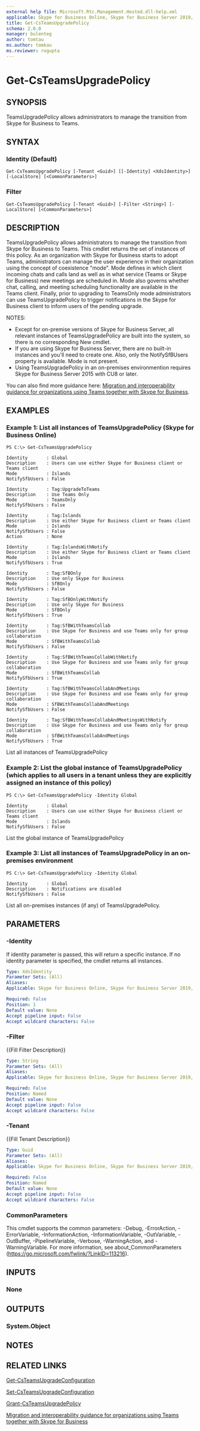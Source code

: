 ```yaml
---
external help file: Microsoft.Rtc.Management.Hosted.dll-help.xml
applicable: Skype for Business Online, Skype for Business Server 2019, Skype for Business Server 2015
title: Get-CsTeamsUpgradePolicy
schema: 2.0.0
manager: bulenteg
author: tomtau
ms.author: tomkau
ms.reviewer: rogupta
---
```


# Get-CsTeamsUpgradePolicy

## SYNOPSIS
TeamsUpgradePolicy allows administrators to manage the transition from Skype for Business to Teams.


## SYNTAX

### Identity (Default)
```
Get-CsTeamsUpgradePolicy [-Tenant <Guid>] [[-Identity] <XdsIdentity>] [-LocalStore] [<CommonParameters>]
```

### Filter
```
Get-CsTeamsUpgradePolicy [-Tenant <Guid>] [-Filter <String>] [-LocalStore] [<CommonParameters>]
```

## DESCRIPTION
TeamsUpgradePolicy allows administrators to manage the transition from Skype for Business to Teams. This cmdlet returns the set of instances of this policy. As an organization with Skype for Business starts to adopt Teams, administrators can manage the user experience in their organization using the concept of coexistence "mode". Mode defines in which client incoming chats and calls land as well as in what service (Teams or Skype for Business) new meetings are scheduled in. Mode also governs whether chat, calling, and meeting scheduling functionality are available in the Teams client. Finally, prior to upgrading to TeamsOnly mode administrators can use TeamsUpgradePolicy to trigger notifications in the Skype for Business client to inform users of the pending upgrade. 

NOTES: 
  - Except for on-premise versions of Skype for Business Server, all relevant instances of TeamsUpgradePolicy are built into the system, so there is no corresponding New cmdlet. 
  - If you are using Skype for Business Server, there are no built-in instances and you'll need to create one. Also, only the NotifySfBUsers property is available. Mode is not present.
  - Using TeamsUpgradePolicy in an on-premises environmention requires Skype for Business Server 2015 with CU8 or later.

You can also find more guidance here: [Migration and interoperability guidance for organizations using Teams together with Skype for Business](https://docs.microsoft.com/microsoftteams/migration-interop-guidance-for-teams-with-skype).

## EXAMPLES

### Example 1: List all instances of TeamsUpgradePolicy (Skype for Business Online)
```
PS C:\> Get-CsTeamsUpgradePolicy

Identity       : Global
Description    : Users can use either Skype for Business client or Teams client
Mode           : Islands
NotifySfbUsers : False

Identity       : Tag:UpgradeToTeams
Description    : Use Teams Only
Mode           : TeamsOnly
NotifySfbUsers : False

Identity       : Tag:Islands
Description    : Use either Skype for Business client or Teams client
Mode           : Islands
NotifySfbUsers : False
Action         : None

Identity       : Tag:IslandsWithNotify
Description    : Use either Skype for Business client or Teams client
Mode           : Islands
NotifySfbUsers : True

Identity       : Tag:SfBOnly
Description    : Use only Skype for Business
Mode           : SfBOnly
NotifySfbUsers : False

Identity       : Tag:SfBOnlyWithNotify
Description    : Use only Skype for Business
Mode           : SfBOnly
NotifySfbUsers : True

Identity       : Tag:SfBWithTeamsCollab
Description    : Use Skype for Business and use Teams only for group collaboration
Mode           : SfBWithTeamsCollab
NotifySfbUsers : False

Identity       : Tag:SfBWithTeamsCollabWithNotify
Description    : Use Skype for Business and use Teams only for group collaboration
Mode           : SfBWithTeamsCollab
NotifySfbUsers : True

Identity       : Tag:SfBWithTeamsCollabAndMeetings
Description    : Use Skype for Business and use Teams only for group collaboration
Mode           : SfBWithTeamsCollabAndMeetings
NotifySfbUsers : False

Identity       : Tag:SfBWithTeamsCollabAndMeetingsWithNotify
Description    : Use Skype for Business and use Teams only for group collaboration
Mode           : SfBWithTeamsCollabAndMeetings
NotifySfbUsers : True
```

List all instances of TeamsUpgradePolicy


### Example 2: List the global instance of TeamsUpgradePolicy (which applies to all users in a tenant unless they are explicitly assigned an instance of this policy)
```
PS C:\> Get-CsTeamsUpgradePolicy -Identity Global

Identity       : Global
Description    : Users can use either Skype for Business client or Teams client
Mode           : Islands
NotifySfbUsers : False

```

List the global instance of TeamsUpgradePolicy

### Example 3: List all instances of TeamsUpgradePolicy in an on-premises environment
```
PS C:\> Get-CsTeamsUpgradePolicy -Identity Global

Identity       : Global
Description    : Notifications are disabled
NotifySfbUsers : False

```

List all on-premises instances (if any) of TeamsUpgradePolicy.

## PARAMETERS

### -Identity
If identity parameter is passed, this will return a specific instance. If no identity parameter is specified, the cmdlet returns all instances.

```yaml
Type: XdsIdentity
Parameter Sets: (All)
Aliases: 
Applicable: Skype for Business Online, Skype for Business Server 2019, Skype for Business Server 2015

Required: False
Position: 1
Default value: None
Accept pipeline input: False
Accept wildcard characters: False
```
### -Filter
{{Fill Filter Description}}

```yaml
Type: String
Parameter Sets: (All)
Aliases: 
Applicable: Skype for Business Online, Skype for Business Server 2019, Skype for Business Server 2015

Required: False
Position: Named
Default value: None
Accept pipeline input: False
Accept wildcard characters: False
```


### -Tenant
{{Fill Tenant Description}}

```yaml
Type: Guid
Parameter Sets: (All)
Aliases: 
Applicable: Skype for Business Online, Skype for Business Server 2019, Skype for Business Server 2015

Required: False
Position: Named
Default value: None
Accept pipeline input: False
Accept wildcard characters: False
```

### CommonParameters
This cmdlet supports the common parameters: -Debug, -ErrorAction, -ErrorVariable, -InformationAction, -InformationVariable, -OutVariable, -OutBuffer, -PipelineVariable, -Verbose, -WarningAction, and -WarningVariable.
For more information, see about_CommonParameters (https://go.microsoft.com/fwlink/?LinkID=113216).

## INPUTS

### None
## OUTPUTS

### System.Object
## NOTES

## RELATED LINKS

[Get-CsTeamsUpgradeConfiguration](Get-CsTeamsUpgradeConfiguration.md)

[Set-CsTeamsUpgradeConfiguration](Set-CsTeamsUpgradeConfiguration.md)

[Grant-CsTeamsUpgradePolicy](Grant-CsTeamsUpgradePolicy.md)

[Migration and interoperability guidance for organizations using Teams together with Skype for Business](https://docs.microsoft.com/MicrosoftTeams/migration-interop-guidance-for-teams-with-skype)

